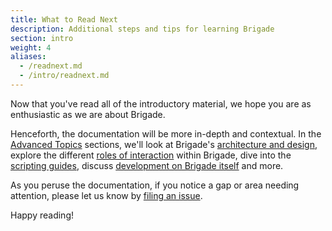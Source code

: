 ```yaml
---
title: What to Read Next
description: Additional steps and tips for learning Brigade
section: intro
weight: 4
aliases:
  - /readnext.md
  - /intro/readnext.md
---
```


Now that you've read all of the introductory material, we hope you are as enthusiastic as we are about Brigade.

Henceforth, the documentation will be more in-depth and contextual.  In the [Advanced Topics] sections, we'll
look at Brigade's [architecture and design], explore the different [roles of interaction] within Brigade,
dive into the [scripting guides], discuss [development on Brigade itself] and more.

As you peruse the documentation, if you notice a gap or area needing attention, please let us know by [filing an issue].

Happy reading!

[Advanced Topics]: /topics/index.md
[architecture and design]: /topics/design.md
[roles of interaction]: /topics/roles.md
[scripting guides]: /topics/scripting/index.md
[development on Brigade itself]: /topics/developers.md
[filing an issue]: https://github.com/brigadecore/brigade/issues/new


